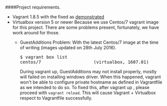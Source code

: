 ####Project requirements.
+   Vagrant 1.8.5 with the fixed as [demonstrated](http://konecth.blogspot.com.au/2016/08/vagrant-185-default-warning.html)
+   Virtualbox version 5 or newer 
    Because we use Centos/7 vagrant image for this project. There are some problems present, fortunately, we have work around for those.
    +   GuestAdditions Problem: 
        With the latest Centos/7 image at the time of writing (images updated on 28th July 2016).
        <pre>$ vagrant box list
        centos/7                    (virtualbox, 1607.01)</pre>
        
        During vagrant up, GuestAdditions may not install properly, mostly will failed on installing windows driver.
        When this happened, vagrant won't be able to configure private hostname as defined in Vagrantfile as we intended to do so.
        To fixed this, after vagrant up , please proceed with <code>vagrant reload</code>. This will cause Vagrant + Virtualbox respect to Vagrantfile successfully.
